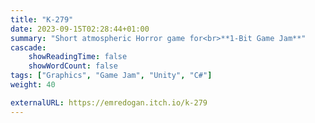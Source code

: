 ```yaml
---
title: "K-279"
date: 2023-09-15T02:28:44+01:00
summary: "Short atmospheric Horror game for<br>**1-Bit Game Jam**"
cascade:
    showReadingTime: false
    showWordCount: false
tags: ["Graphics", "Game Jam", "Unity", "C#"]
weight: 40

externalURL: https://emredogan.itch.io/k-279
---
```

